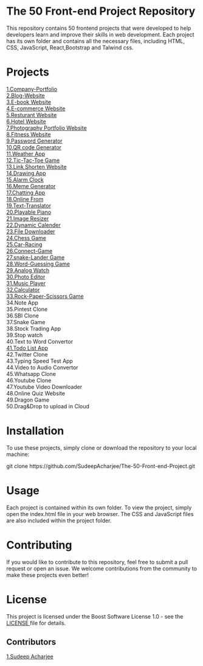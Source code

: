# The 50 Front-end Project Repository
This repository contains 50 frontend projects that were developed to help developers learn and improve their skills in web development. Each project has its own folder and contains all the necessary files, including HTML, CSS, JavaScript, React,Bootstrap and Talwind css.

# Projects 
<a href="https://company-portfolio-1.netlify.app/">1.Company-Portfolio</a> <br>
<a href="https://blogger-sudeep.netlify.app/">2.Blog-Website </a><br>
<a href="https://e-book-03.netlify.app/">3.E-book Website</a><br>
<a href="https://thrift-flip-store.netlify.app/">4.E-commerce Website</a><br>
<a href="https://resutrantcode.netlify.app/">5.Resturant Website</a><br>
<a href="https://hotel-landing-06.netlify.app/">6.Hotel Website</a><br>
<a href="https://photography-portfolio07.netlify.app/">7.Photography Portfolio Website</a><br>
<a href="https://fitness-portfolio8.netlify.app/">8.Fitness Website</a><br>
<a href="https://generate-pass5.netlify.app/">9.Password Generator </a><br>
<a href="https://qr-code-generator10.netlify.app/">10.QR code Generator</a><br>
<a href="https://weather-app-11-sd.netlify.app/">11.Weather App</a><br>
<a href="https://tic-tac-toe-sdev.netlify.app/">12.Tic-Tac-Toe Game</a><br>
<a href="https://link-shorten-13.netlify.app/">13.Link Shorten Website</a><br>
<a href="https://drawing-app-14.netlify.app/">14.Drawing App</a><br>
<a href="https://alarm-clock-15.netlify.app/">15.Alarm Clock</a><br>
<a href="https://meme-generator-16.netlify.app/">16.Meme Generator</a><br>
<a href="https://chatting-webapp-17.netlify.app/">17.Chatting App</a><br>
<a href="https://onlinnne-form.netlify.app/">18.Online From</a><br>
<a href="https://translator-19.netlify.app/">19.Text-Translator</a><br>
<a href="https://playable-piano20.netlify.app/">20.Playable Piano</a><br>
<a href="https://image-resizer-21.netlify.app/">21.Image Resizer</a><br>
<a href="https://dynamic-calander-22.netlify.app/">22.Dynamic Calender</a><br>
<a href ="https://file-downoader-23.netlify.app/">23.File Downloader</a><br>
<a href="https://chess-game-24.netlify.app/">24.Chess Game</a><br>
<a href="https://car-racing-25.netlify.app/">25.Car-Racing</a><br>
<a href="https://connect-game-26.netlify.app/">26.Connect-Game</a><br>
<a href="https://snake-lader-game-27.netlify.app/">27.snake-Lander Game</a><br>
<a href="https://word-guessing-game-28.netlify.app/">28.Word-Guessing Game</a><br>
<a href="https://analog-watch-29.netlify.app/">29.Analog Watch</a><br>
<a href="https://photo-editor-30.netlify.app/">30.Photo Editor</a><br>
<a href="https://music-player-31.netlify.app/">31.Music Player</a><br>
<a href="https://calculator-32.netlify.app/">32.Calculator</a><br>
<a href="https://rock-paper-scissors-game-33.netlify.app/">33.Rock-Paper-Scissors Game</a><br>
34.Note App<br>
35.Pintest Clone<br>
36.SBI Clone<br>
37.Snake Game<br>
38.Stock Trading App<br>
39.Stop watch<br>
40.Text to Word Convertor<br>
<a href="https://todo-list-41.netlify.app/">41.Todo List App</a><br>
42.Twitter Clone<br>
43.Typing Speed Test App<br>
44.Video to Audio Convertor<br>
45.Whatsapp Clone<br>
46.Youtube Clone<br>
47.Youtube Video Downloader<br>
48.Online Quiz Website<br>
49.Dragon Game<br>
50.Drag&Drop to upload in Cloud<br>
# Installation
To use these projects, simply clone or download the repository to your local machine:
<p>git clone https://github.com/SudeepAcharjee/The-50-Front-end-Project.git</p>
  
# Usage
Each project is contained within its own folder. To view the project, simply open the index.html file in your web browser. The CSS and JavaScript files are also included within the project folder.
# Contributing
If you would like to contribute to this repository, feel free to submit a pull request or open an issue. We welcome contributions from the community to make these projects even better! 
# License
This project is licensed under the Boost Software License 1.0  - see the <a href="https://github.com/SudeepAcharjee/The-50-Front-end-Project/blob/main/LICENSE">LICENSE </a> file for details.
## Contributors
<a href="https://sudeep-portfolio.netlify.app">1.Sudeep Acharjee</a>
